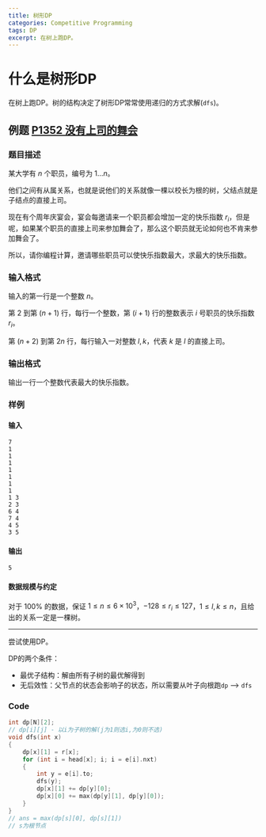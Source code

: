 ```yaml
---
title: 树形DP
categories: Competitive Programming
tags: DP
excerpt: 在树上跑DP。
---
```


# 什么是树形DP

在树上跑DP。树的结构决定了树形DP常常使用递归的方式求解(`dfs`)。

## 例题 [P1352 没有上司的舞会](https://www.luogu.com.cn/problem/P1352)

### 题目描述

某大学有 $n$ 个职员，编号为 $1\ldots n$。

他们之间有从属关系，也就是说他们的关系就像一棵以校长为根的树，父结点就是子结点的直接上司。

现在有个周年庆宴会，宴会每邀请来一个职员都会增加一定的快乐指数 $r_i$，但是呢，如果某个职员的直接上司来参加舞会了，那么这个职员就无论如何也不肯来参加舞会了。

所以，请你编程计算，邀请哪些职员可以使快乐指数最大，求最大的快乐指数。

### 输入格式

输入的第一行是一个整数 $n$。

第 $2$ 到第 $(n + 1)$ 行，每行一个整数，第 $(i+1)$ 行的整数表示 $i$ 号职员的快乐指数 $r_i$。

第 $(n + 2)$ 到第 $2n$ 行，每行输入一对整数 $l, k$，代表 $k$ 是 $l$ 的直接上司。

### 输出格式

输出一行一个整数代表最大的快乐指数。

### 样例 

#### 输入 

```
7
1
1
1
1
1
1
1
1 3
2 3
6 4
7 4
4 5
3 5
```

#### 输出

```
5
```

#### 数据规模与约定

对于 $100\%$ 的数据，保证 $1\leq n \leq 6 \times 10^3$，$-128 \leq r_i\leq 127$，$1 \leq l, k \leq n$，且给出的关系一定是一棵树。

---

尝试使用DP。

DP的两个条件：

* 最优子结构：解由所有子树的最优解得到
* 无后效性：父节点的状态会影响子的状态，所以需要从叶子向根跑`dp` --> `dfs`

### Code

```cpp
int dp[N][2];
// dp[i][j] - 以i为子树的解(j为1则选i,为0则不选)
void dfs(int x)
{
    dp[x][1] = r[x];
    for (int i = head[x]; i; i = e[i].nxt)
    {
        int y = e[i].to;
        dfs(y);
        dp[x][1] += dp[y][0];
        dp[x][0] += max(dp[y][1], dp[y][0]);
    }
}
// ans = max(dp[s][0], dp[s][1])
// s为根节点
```



